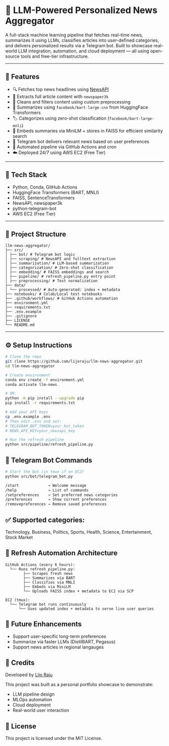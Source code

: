# 📰 LLM-Powered Personalized News Aggregator

A full-stack machine learning pipeline that fetches real-time news, summarizes it using LLMs, classifies articles into user-defined categories, and delivers personalized results via a Telegram bot. Built to showcase real-world LLM integration, automation, and cloud deployment — all using open-source tools and free-tier infrastructure.

---

## 🚀 Features

- 🔍 Fetches top news headlines using [NewsAPI](https://newsapi.org/)
- 📰 Extracts full article content with `newspaper3k`
- 🧼 Cleans and filters content using custom preprocessing
- 🧠 Summarizes using `facebook/bart-large-cnn` from HuggingFace Transformers
- 🏷️ Categorizes using zero-shot classification (`facebook/bart-large-mnli`)
- 🔎 Embeds summaries via MiniLM + stores in FAISS for efficient similarity search
- 🤖 Telegram bot delivers relevant news based on user preferences
- 🔁 Automated pipeline via GitHub Actions and cron
- ☁️ Deployed 24/7 using AWS EC2 (Free Tier)

---

## 🧠 Tech Stack

- Python, Conda, GitHub Actions
- HuggingFace Transformers (BART, MNLI)
- FAISS, SentenceTransformers
- NewsAPI, newspaper3k
- python-telegram-bot
- AWS EC2 (Free Tier)

---

## 📁 Project Structure
```
llm-news-aggregator/
├── src/
│ ├── bot/ # Telegram bot logic
│ ├── scraping/ # NewsAPI and fulltext extraction
│ ├── summarization/ # LLM-based summarization
│ ├── categorization/ # Zero-shot classification
│ ├── embedding/ # FAISS embeddings and search
│ ├── pipeline/ # refresh_pipeline.py entry point
│ ├── preprocessing/ # Text normalization
├── data/
│ └── processed/ # Auto-generated: index + metadata
├── notebooks/ # Colab/Local test notebooks
├── .github/workflows/ # GitHub Actions automation
├── environment.yml
├── requirements.txt
├── .env.example
├── .gitignore
├── LICENSE
└── README.md
```

---

## ⚙️ Setup Instructions

```bash
# Clone the repo
git clone https://github.com/lijoraju/llm-news-aggregator.git
cd llm-news-aggregator

# Create environment
conda env create -f environment.yml
conda activate llm-news

# OR
python -m pip install --upgrade pip
pip install -r requirements.txt

# Add your API keys
cp .env.example .env
# Then edit .env and set:
# TELEGRAM_BOT_TOKEN=your_bot_token
# NEWS_API_KEY=your_newsapi_key

# Run the refresh pipeline
python src/pipeline/refresh_pipeline.py
```
## 💬 Telegram Bot Commands

```bash
# Start the bot (in tmux if on EC2)
python src/bot/telegram_bot.py

/start             → Welcome message
/help              → List of commands
/setpreferences    → Set preferred news categories
/preferences       → Show current preferences
/removepreferences → Remove saved preferences

```

## ✅ Supported categories:
Technology, Business, Politics, Sports, Health, Science, Entertainment, Stock Market

## 🔁 Refresh Automation Architecture
```
GitHub Actions (every 6 hours):
  └── Runs refresh_pipeline.py:
        ├── Scrapes fresh news
        ├── Summarizes via BART
        ├── Classifies via MNLI
        ├── Embeds via MiniLM
        └── Uploads FAISS index + metadata to EC2 via SCP

EC2 (tmux):
  └── Telegram bot runs continuously
      └── Uses updated index + metadata to serve live user queries
```

## 📌 Future Enhancements
 - Support user-specific long-term preferences
 - Summarize via faster LLMs (DistilBART, Pegasus)
 - Support news articles in regional langauges

## 📝 Credits
Developed by [Lijo Raju](https://www.linkedin.com/in/lijoraju/)

This project was built as a personal portfolio showcase to demonstrate:

- LLM pipeline design
- MLOps automation
- Cloud deployment
- Real-world user interaction

## 📜 License

This project is licensed under the MIT License.
